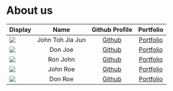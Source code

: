 # About us

Display |       Name       | Github Profile | Portfolio 
--------|:----------------:|:--------------:|:---------:
![](https://via.placeholder.com/100.png?text=Photo) | John Toh Jia Jun | [Github](https://github.com/) | [Portfolio](docs/team/johndoe.md)
![](https://via.placeholder.com/100.png?text=Photo) |     Don Joe      | [Github](https://github.com/) | [Portfolio](docs/team/johndoe.md)
![](https://via.placeholder.com/100.png?text=Photo) |     Ron John     | [Github](https://github.com/) | [Portfolio](docs/team/johndoe.md)
![](https://via.placeholder.com/100.png?text=Photo) |     John Roe     | [Github](https://github.com/) | [Portfolio](docs/team/johndoe.md)
![](https://via.placeholder.com/100.png?text=Photo) |     Don Roe      | [Github](https://github.com/) | [Portfolio](docs/team/johndoe.md)

